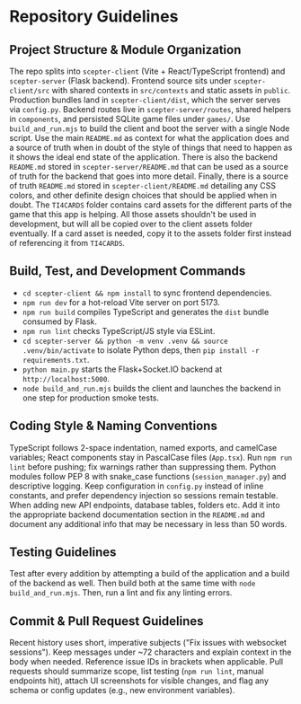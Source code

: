 # Repository Guidelines

## Project Structure & Module Organization
The repo splits into `scepter-client` (Vite + React/TypeScript frontend) and `scepter-server` (Flask backend). Frontend source sits under `scepter-client/src` with shared contexts in `src/contexts` and static assets in `public`. Production bundles land in `scepter-client/dist`, which the server serves via `config.py`. Backend routes live in `scepter-server/routes`, shared helpers in `components`, and persisted SQLite game files under `games/`. Use `build_and_run.mjs` to build the client and boot the server with a single Node script. Use the main `README.md` as context for what the application does and a source of truth when in doubt of the style of things that need to happen as it shows the ideal end state of the application. There is also the backend `README.md` stored in `scepter-server/README.md` that can be used as a source of truth for the backend that goes into more detail. Finally, there is a source of truth `README.md` stored in `scepter-client/README.md` detailing any CSS colors, and other definite design choices that should be applied when in doubt. The `TI4CARDS` folder contains card assets for the different parts of the game that this app is helping. All those assets shouldn't be used in development, but will all be copied over to the client assets folder eventually. If a card asset is needed, copy it to the assets folder first instead of referencing it from `TI4CARDS`.

## Build, Test, and Development Commands
- `cd scepter-client && npm install` to sync frontend dependencies.
- `npm run dev` for a hot-reload Vite server on port 5173.
- `npm run build` compiles TypeScript and generates the `dist` bundle consumed by Flask.
- `npm run lint` checks TypeScript/JS style via ESLint.
- `cd scepter-server && python -m venv .venv && source .venv/bin/activate` to isolate Python deps, then `pip install -r requirements.txt`.
- `python main.py` starts the Flask+Socket.IO backend at `http://localhost:5000`.
- `node build_and_run.mjs` builds the client and launches the backend in one step for production smoke tests.

## Coding Style & Naming Conventions
TypeScript follows 2-space indentation, named exports, and camelCase variables; React components stay in PascalCase files (`App.tsx`). Run `npm run lint` before pushing; fix warnings rather than suppressing them. Python modules follow PEP 8 with snake_case functions (`session_manager.py`) and descriptive logging. Keep configuration in `config.py` instead of inline constants, and prefer dependency injection so sessions remain testable. When adding new API endpoints, database tables, folders etc. Add it into the appropriate backend documentation section in the `README.md` and document any additional info that may be necessary in less than 50 words.

## Testing Guidelines
Test after every addition by attempting a build of the application and a build of the backend as well. Then build both at the same time with `node build_and_run.mjs`. Then, run a lint and fix any linting errors.

## Commit & Pull Request Guidelines
Recent history uses short, imperative subjects ("Fix issues with websocket sessions"). Keep messages under ~72 characters and explain context in the body when needed. Reference issue IDs in brackets when applicable. Pull requests should summarize scope, list testing (`npm run lint`, manual endpoints hit), attach UI screenshots for visible changes, and flag any schema or config updates (e.g., new environment variables).
